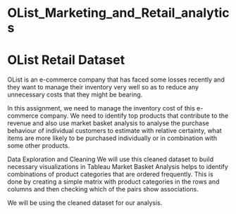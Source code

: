 # OList_Marketing_and_Retail_analytics
# OList Retail Dataset

OList is an e-commerce company that has faced some losses recently and they want to manage their inventory very well so as to reduce any unnecessary costs that they might be bearing.

In this assignment, we need to manage the inventory cost of this e-commerce company. We need to identify top products that contribute to the revenue and also use market basket analysis to analyse the purchase behaviour of individual customers to estimate with relative certainty, what items are more likely to be purchased individually or in combination with some other products.

Data Exploration and Cleaning
We will use this cleaned dataset to build necessary visualizations in Tableau
Market Basket Analysis helps to identify combinations of product categories that are ordered frequently. This is done by creating a simple matrix with product categories in the rows and columns and then checking which of the pairs show associations.

We will be using the cleaned dataset for our analysis.
